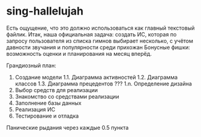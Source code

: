 sing-hallelujah
===============

Есть ощущение, что это должно использоваться как главный текстовый файлик.
Итак, наша официальная задача: создать ИС, которая по запросу пользователя из списка гимнов выбирает несколько, с учётом давности звучания и популярности среди прихожан
Бонусные фишки: возможность оценки и планирования на месяц вперёд.

Грандиозный план:
1. Создание модели
1.1. Диаграмма активностей
1.2. Диаграмма классов
1.3. Диаграмма прецедентов
???
1.n. Определение дизайна 
2. Выбор средств для реализации
3. Знакомство со средствами реализации
4. Заполнение базы данных
5. Реализация ИС
6. Тестирование и отладка

Панические рыдания через каждые 0.5 пункта
